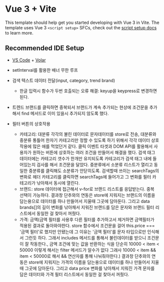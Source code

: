 # Vue 3 + Vite

This template should help get you started developing with Vue 3 in Vite. The template uses Vue 3 `<script setup>` SFCs, check out the [script setup docs](https://v3.vuejs.org/api/sfc-script-setup.html#sfc-script-setup) to learn more.

## Recommended IDE Setup

- [VS Code](https://code.visualstudio.com/) + [Volar](https://marketplace.visualstudio.com/items?itemName=Vue.volar)

- setInterval를 활용한 배너 무한 루프
- 검색 텍스트 데이터 전달(input, category, trend brand)
  - 한글 입력시 함수가 두번 호출되는 오류 해결: keyup을 keypress로 변경하면 된다.
- 트렌드 브랜드를 클릭하면 중복되서 브랜드가 계속 추가되는 현상에 조건문을 추가해서 find 메서드로 이미 있을시 추가되지 않도록 했다.
- 필터 버튼의 상호작용
  - 카테고리: 대분류 각각의 불린 데이터로 문자데이터를 store로 전송, 대분류와 중분류 통틀어 한자기 카테고리만 정할 수 있도록 하기 위해서 각각 데이터 상호작용에 많은 애를 먹었던거 같다. 클릭 이벤트 타겟과 DOM API를 활용해서 사용자가 원하는 버튼에 상호하는 여러 조건을 만들어서 해결을 했다. 검색 태그 데이터에는 카테고리 갯수가 한개만 유지되도록 카테고리가 검색 태그 내에 들어있는지 검사를 해서 조건문을 달았다. 중분류에서 소분류 리스트가 열리고 동일한 중분류를 클릭해도 소분류가 안닫히도록. 검색할때 쓰이는 searchTags의 변화로 헤더 카테고리를 클릭하면 searchTags에 들어가고 그 변화를 필터 카테고리가 낚아채서 동시에 열린다.
  - 브랜드: store 데이터에 접근해서 v-for로 브랜드 리스트를 응답받는다. 중복 선택이 가능하다. 결과창 단추와의 연동은 store에 지워지는 브랜드의 이름을 담는용으로 데이터를 하나 만들어서 지울때 그곳에 담아둔다. 그리고 data brands[]의 길이 변화를 낚아채서 지워진 브랜드를 담은 문자와 브랜드 필터 리스트에서 동일한 걸 찾아서 꺼줬다.
  - 가격: 금액(금액 필터를 사용후 다른 필터를 추가하고서 제거하면 금액필터가 적용된 결과로 돌아와야한다. store 함수에서 조건문을 걸어 this.price === '금액 필터'로 했지만 안됐는데 그 이유는 '금액 필터'를 문자 타입으로만 인식해서 그런듯 하다. 그래서 includes 메서드를 통해서 불린데이터를 받으니 조건문이 잘 작동한다.,
  금액 조건에 맞는 값을 반환하는 식을 단순히 10000 < item < 50000 이렇게 해서는 filter 메서드가 알수가 없다 그래사 10000 < item && item < 50000로 해서 && 연산자를 통해 나눠줘야한다.) 결과창 단추와의 연동은 store에 지워지는 가격의 이름을 담는용으로 데이터를 하나 만들어서 지울때 그곳에 담아둔다. 그리고 data price 변화를 낚아채서 지워진 가격 문자를 담은 데이터와 가격 필터 리스트에서 동일한 걸 찾아서 꺼줬다.